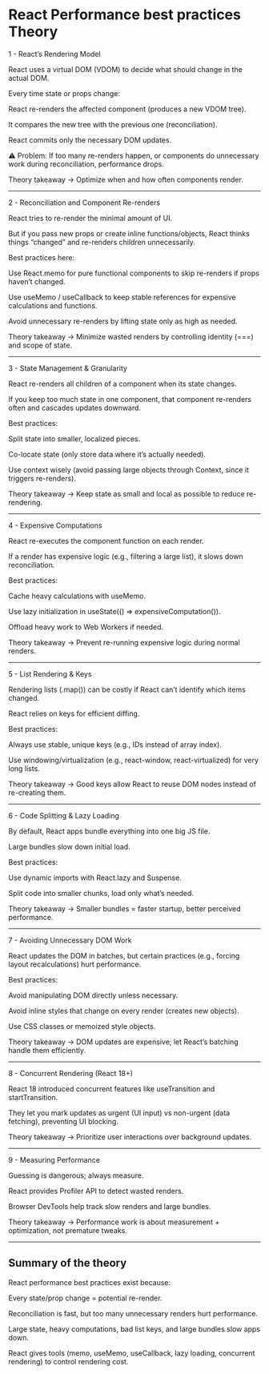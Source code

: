 # React Performance best practices Theory

1 - React’s Rendering Model

React uses a virtual DOM (VDOM) to decide what should change in the actual DOM.

Every time state or props change:

React re-renders the affected component (produces a new VDOM tree).

It compares the new tree with the previous one (reconciliation).

React commits only the necessary DOM updates.

⚠️ Problem: If too many re-renders happen, or components do unnecessary work during reconciliation, performance drops.

Theory takeaway → Optimize when and how often components render.

---

2 - Reconciliation and Component Re-renders

React tries to re-render the minimal amount of UI.

But if you pass new props or create inline functions/objects, React thinks things “changed” and re-renders children unnecessarily.

Best practices here:

Use React.memo for pure functional components to skip re-renders if props haven’t changed.

Use useMemo / useCallback to keep stable references for expensive calculations and functions.

Avoid unnecessary re-renders by lifting state only as high as needed.

Theory takeaway → Minimize wasted renders by controlling identity (===) and scope of state.

---

3 - State Management & Granularity

React re-renders all children of a component when its state changes.

If you keep too much state in one component, that component re-renders often and cascades updates downward.

Best practices:

Split state into smaller, localized pieces.

Co-locate state (only store data where it’s actually needed).

Use context wisely (avoid passing large objects through Context, since it triggers re-renders).

Theory takeaway → Keep state as small and local as possible to reduce re-rendering.

---

4 - Expensive Computations

React re-executes the component function on each render.

If a render has expensive logic (e.g., filtering a large list), it slows down reconciliation.

Best practices:

Cache heavy calculations with useMemo.

Use lazy initialization in useState(() => expensiveComputation()).

Offload heavy work to Web Workers if needed.

Theory takeaway → Prevent re-running expensive logic during normal renders.

---

5 - List Rendering & Keys

Rendering lists (.map()) can be costly if React can’t identify which items changed.

React relies on keys for efficient diffing.

Best practices:

Always use stable, unique keys (e.g., IDs instead of array index).

Use windowing/virtualization (e.g., react-window, react-virtualized) for very long lists.

Theory takeaway → Good keys allow React to reuse DOM nodes instead of re-creating them.

---

6 - Code Splitting & Lazy Loading

By default, React apps bundle everything into one big JS file.

Large bundles slow down initial load.

Best practices:

Use dynamic imports with React.lazy and Suspense.

Split code into smaller chunks, load only what’s needed.

Theory takeaway → Smaller bundles = faster startup, better perceived performance.

---

7 - Avoiding Unnecessary DOM Work

React updates the DOM in batches, but certain practices (e.g., forcing layout recalculations) hurt performance.

Best practices:

Avoid manipulating DOM directly unless necessary.

Avoid inline styles that change on every render (creates new objects).

Use CSS classes or memoized style objects.

Theory takeaway → DOM updates are expensive; let React’s batching handle them efficiently.

---

8 - Concurrent Rendering (React 18+)

React 18 introduced concurrent features like useTransition and startTransition.

They let you mark updates as urgent (UI input) vs non-urgent (data fetching), preventing UI blocking.

Theory takeaway → Prioritize user interactions over background updates.

---

9 - Measuring Performance

Guessing is dangerous; always measure.

React provides Profiler API to detect wasted renders.

Browser DevTools help track slow renders and large bundles.

Theory takeaway → Performance work is about measurement + optimization, not premature tweaks.

---

## Summary of the theory

React performance best practices exist because:

Every state/prop change = potential re-render.

Reconciliation is fast, but too many unnecessary renders hurt performance.

Large state, heavy computations, bad list keys, and large bundles slow apps down.

React gives tools (memo, useMemo, useCallback, lazy loading, concurrent rendering) to control rendering cost.
